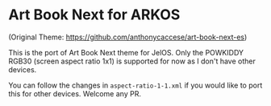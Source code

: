# Art Book Next for ARKOS

(Original Theme: https://github.com/anthonycaccese/art-book-next-es)

This is the port of Art Book Next theme for JelOS. Only the POWKIDDY RGB30 (screen aspect ratio 1x1) is supported for now as I don't have other devices.

You can follow the changes in `aspect-ratio-1-1.xml` if you would like to port this for other devices. Welcome any PR.

